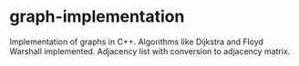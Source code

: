 # graph-implementation
Implementation of graphs in C++. Algorithms like Dijkstra and Floyd Warshall implemented. Adjacency list with conversion to adjacency matrix.
